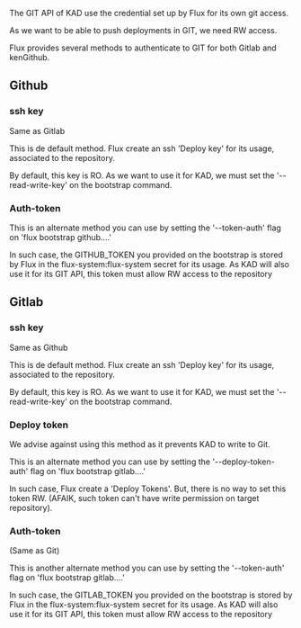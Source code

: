 

The GIT API of KAD use the credential set up by Flux for its own git access.

As we want to be able to push deployments in GIT, we need RW access.

Flux provides several methods to authenticate to GIT for both Gitlab and kenGithub.

## Github

### ssh key

Same as Gitlab 

This is de default method. Flux create an ssh 'Deploy key' for its usage, associated to the repository.

By default, this key is RO. As we want to use it for KAD, we must set the '--read-write-key' on the bootstrap command.

### Auth-token

This is an alternate method you can use by setting the '--token-auth' flag on 'flux bootstrap github....'

In such case, the GITHUB_TOKEN you provided on the bootstrap is stored by Flux in the flux-system:flux-system secret 
for its usage. As KAD will also use it for its GIT API, this token must allow RW access to the repository

## Gitlab

### ssh key

Same as Github

This is de default method. Flux create an ssh 'Deploy key' for its usage, associated to the repository.

By default, this key is RO. As we want to use it for KAD, we must set the '--read-write-key' on the bootstrap command.


### Deploy token

We advise against using this method as it prevents KAD to write to Git.

This is an alternate method you can use by setting the '--deploy-token-auth' flag on 'flux bootstrap gitlab....'

In such case, Flux create a 'Deploy Tokens'. But, there is no way to set this token RW. (AFAIK, such token can't have
write permission on target repository).


### Auth-token

(Same as Git)

This is another alternate method you can use by setting the '--token-auth' flag on 'flux bootstrap gitlab....'

In such case, the GITLAB_TOKEN you provided on the bootstrap is stored by Flux in the flux-system:flux-system secret
for its usage. As KAD will also use it for its GIT API, this token must allow RW access to the repository



